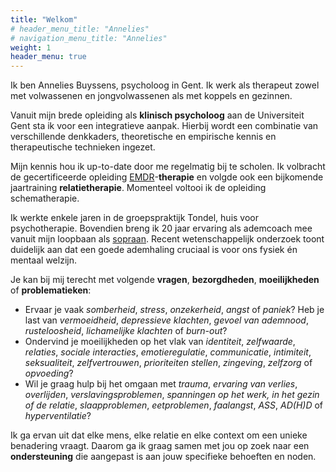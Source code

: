 ```yaml
---
title: "Welkom"
# header_menu_title: "Annelies"
# navigation_menu_title: "Annelies"
weight: 1
header_menu: true
---
```


Ik ben Annelies Buyssens, psycholoog in Gent. Ik werk als therapeut zowel met volwassenen en jongvolwassenen als met koppels en gezinnen.

Vanuit mijn brede opleiding als **klinisch psycholoog** aan de Universiteit Gent sta ik voor een integratieve aanpak. Hierbij wordt een combinatie van verschillende denkkaders, theoretische en empirische kennis en therapeutische technieken ingezet.

Mijn kennis hou ik up-to-date door me regelmatig bij te scholen. Ik volbracht de gecertificeerde opleiding [EMDR](https://emdr-belgium.be/)-**therapie** en volgde ook een bijkomende jaartraining **relatietherapie**. Momenteel voltooi ik de opleiding schematherapie.

Ik werkte enkele jaren in de groepspraktijk Tondel, huis voor psychotherapie. Bovendien breng ik 20 jaar ervaring als ademcoach mee vanuit mijn loopbaan als [sopraan](/sopraan). Recent wetenschappelijk onderzoek toont duidelijk aan dat een goede ademhaling cruciaal is voor ons fysiek én mentaal welzijn.

Je kan bij mij terecht met volgende **vragen**, **bezorgdheden**, **moeilijkheden** of
**problematieken**:

* Ervaar je vaak *somberheid*, *stress*, *onzekerheid*, *angst* of *paniek*? Heb je last van *vermoeidheid*, *depressieve klachten*, *gevoel van ademnood*, *rusteloosheid*, *lichamelijke klachten* of *burn-out*?
* Ondervind je moeilijkheden op het vlak van *identiteit*, *zelfwaarde*, *relaties*, *sociale interacties*, *emotieregulatie*, *communicatie*, *intimiteit*, *seksualiteit*, *zelfvertrouwen*, *prioriteiten stellen*, *zingeving*, *zelfzorg* of *opvoeding*?
* Wil je graag hulp bij het omgaan met *trauma*, *ervaring van verlies*, *overlijden*, *verslavingsproblemen*, *spanningen op het werk, in het gezin of de relatie*, *slaapproblemen*, *eetproblemen*, *faalangst*, *ASS*, *AD(H)D* of *hyperventilatie*?

Ik ga ervan uit dat elke mens, elke relatie en elke context om een unieke benadering vraagt.
Daarom ga ik graag samen met jou op zoek naar een **ondersteuning** die aangepast is aan jouw specifieke behoeften en noden.





